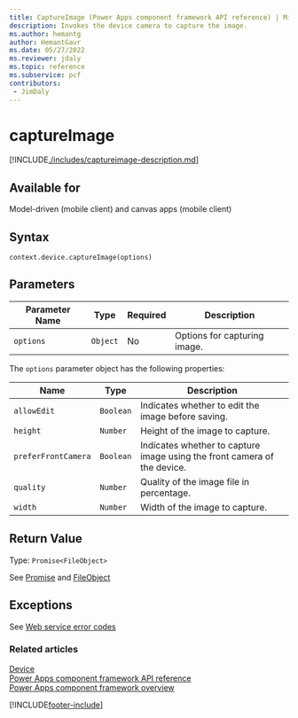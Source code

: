 ```yaml
---
title: CaptureImage (Power Apps component framework API reference) | Microsoft Docs
description: Invokes the device camera to capture the image.
ms.author: hemantg
author: HemantGaur
ms.date: 05/27/2022
ms.reviewer: jdaly
ms.topic: reference
ms.subservice: pcf
contributors:
 - JimDaly
---
```


# captureImage

[!INCLUDE[./includes/captureimage-description.md](./includes/captureimage-description.md)]

## Available for

Model-driven (mobile client) and canvas apps (mobile client)

## Syntax

`context.device.captureImage(options)`

## Parameters

| Parameter Name | Type     | Required | Description                  |
| -------------- | -------- | -------- | ---------------------------- |
| `options`      | `Object` | No       | Options for capturing image. |

The `options` parameter object has the following properties:

| Name                | Type      | Description                                                              |
| ------------------- | --------- | ------------------------------------------------------------------------ |
| `allowEdit`         | `Boolean` | Indicates whether to edit the image before saving.                       |
| `height`            | `Number`  | Height of the image to capture.                                          |
| `preferFrontCamera` | `Boolean` | Indicates whether to capture image using the front camera of the device. |
| `quality`           | `Number`  | Quality of the image file in percentage.                                 |
| `width`             | `Number`  | Width of the image to capture.                                           |

## Return Value

Type: `Promise<FileObject>`

See [Promise](https://developer.mozilla.org/docs/Web/JavaScript/reference/Global_Objects/Promise) and [FileObject](../fileobject.md)

## Exceptions

See [Web service error codes](../../../data-platform/reference/web-service-error-codes.md)

### Related articles

[Device](../device.md)<br/>
[Power Apps component framework API reference](../../reference/index.md)<br/>
[Power Apps component framework overview](../../overview.md)

[!INCLUDE[footer-include](../../../../includes/footer-banner.md)]
